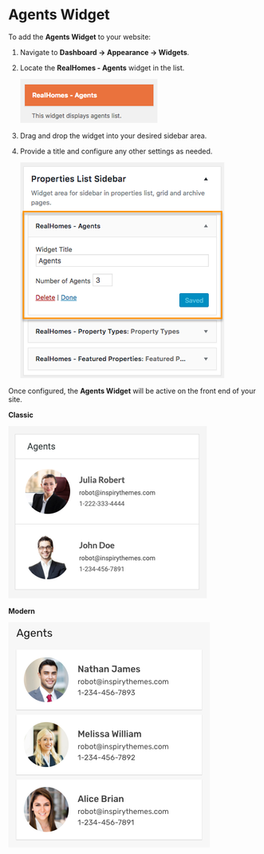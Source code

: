 # Agents Widget

To add the **Agents Widget** to your website:

1. Navigate to **Dashboard → Appearance → Widgets**.
2. Locate the **RealHomes - Agents** widget in the list.

   ![RealHomes Agents Widget](images/widgets/agents-widget.png)

3. Drag and drop the widget into your desired sidebar area.
4. Provide a title and configure any other settings as needed.

   ![RealHomes Agents Widget Settings](images/widgets/agents-widget-settings.png)

Once configured, the **Agents Widget** will be active on the front end of your site.

**Classic**

![Agents Widget - Classic](images/widgets/agents-widget-frontend.png)

**Modern**

![Agents Widget - Modern](images/widgets/agents-widget-frontend-mod.png)

